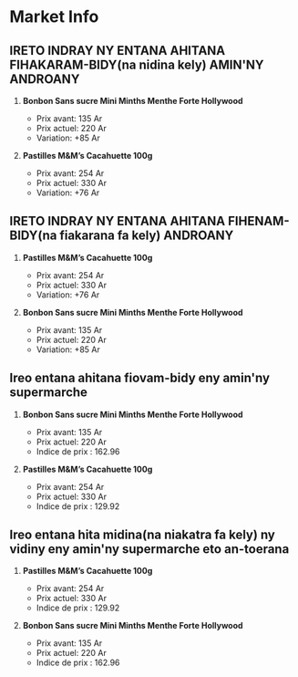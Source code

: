 # Market Info

## IRETO INDRAY NY ENTANA AHITANA FIHAKARAM-BIDY(na nidina kely) AMIN'NY ANDROANY

1. **Bonbon Sans sucre Mini Minths Menthe Forte Hollywood**
   - Prix avant: 135 Ar
   - Prix actuel: 220 Ar
   - Variation: +85 Ar

2. **Pastilles M&M’s Cacahuette 100g**
   - Prix avant: 254 Ar
   - Prix actuel: 330 Ar
   - Variation: +76 Ar

## IRETO INDRAY NY ENTANA AHITANA FIHENAM-BIDY(na fiakarana fa kely) ANDROANY

1. **Pastilles M&M’s Cacahuette 100g**
   - Prix avant: 254 Ar
   - Prix actuel: 330 Ar
   - Variation: +76 Ar

2. **Bonbon Sans sucre Mini Minths Menthe Forte Hollywood**
   - Prix avant: 135 Ar
   - Prix actuel: 220 Ar
   - Variation: +85 Ar

## Ireo entana ahitana fiovam-bidy eny amin'ny supermarche

1. **Bonbon Sans sucre Mini Minths Menthe Forte Hollywood**
   - Prix avant: 135 Ar
   - Prix actuel: 220 Ar
   - Indice de prix : 162.96

2. **Pastilles M&M’s Cacahuette 100g**
   - Prix avant: 254 Ar
   - Prix actuel: 330 Ar
   - Indice de prix : 129.92

## Ireo entana hita midina(na niakatra fa kely) ny vidiny eny amin'ny supermarche eto an-toerana

1. **Pastilles M&M’s Cacahuette 100g**
   - Prix avant: 254 Ar
   - Prix actuel: 330 Ar
   - Indice de prix : 129.92

2. **Bonbon Sans sucre Mini Minths Menthe Forte Hollywood**
   - Prix avant: 135 Ar
   - Prix actuel: 220 Ar
   - Indice de prix : 162.96

